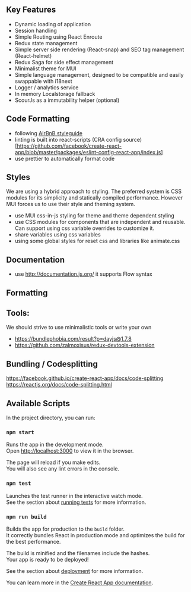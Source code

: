 ## Key Features

- Dynamic loading of application
- Session handling
- Simple Routing using React Enroute
- Redux state management
- Simple server side rendering (React-snap) and SEO tag management (React-helmet)
- Redux Saga for side effect management
- Minimalist theme for MUI
- Simple language management, designed to be compatible and easily swappable with i18next
- Logger / analytics service
- In memory Localstorage fallback
- ScourJs as a immutability helper (optional)

## Code Formatting

- following [AirBnB styleguide](https://github.com/airbnb/javascript)
- linting is built into react-scripts (CRA config source)[https://github.com/facebook/create-react-app/blob/master/packages/eslint-config-react-app/index.js]
- use prettier to automatically format code

## Styles

We are using a hybrid approach to styling. The preferred system is CSS modules for its simplicity and statically compiled performance. However MUI forces us to use their style and theming system.

- use MUI css-in-js styling for theme and theme dependent styling
- use CSS modules for components that are independent and reusable. Can support using css variable overrides to customize it.
- share variables using css variables
- using some global styles for reset css and libraries like animate.css

## Documentation

- use http://documentation.js.org/ it supports Flow syntax

## Formatting

## Tools:

We should strive to use minimalistic tools or write your own

- https://bundlephobia.com/result?p=dayjs@1.7.8
- https://github.com/zalmoxisus/redux-devtools-extension

## Bundling / Codesplitting

https://facebook.github.io/create-react-app/docs/code-splitting
https://reactjs.org/docs/code-splitting.html

## Available Scripts

In the project directory, you can run:

### `npm start`

Runs the app in the development mode.<br>
Open [http://localhost:3000](http://localhost:3000) to view it in the browser.

The page will reload if you make edits.<br>
You will also see any lint errors in the console.

### `npm test`

Launches the test runner in the interactive watch mode.<br>
See the section about [running tests](https://facebook.github.io/create-react-app/docs/running-tests) for more information.

### `npm run build`

Builds the app for production to the `build` folder.<br>
It correctly bundles React in production mode and optimizes the build for the best performance.

The build is minified and the filenames include the hashes.<br>
Your app is ready to be deployed!

See the section about [deployment](https://facebook.github.io/create-react-app/docs/deployment) for more information.

You can learn more in the [Create React App documentation](https://facebook.github.io/create-react-app/docs/getting-started).
